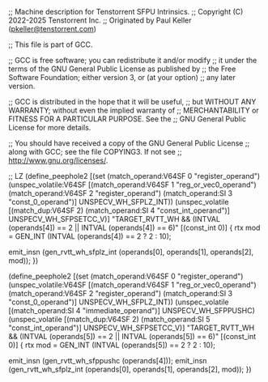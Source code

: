 ;; Machine description for Tenstorrent SFPU Intrinsics.
;; Copyright (C) 2022-2025 Tenstorrent Inc.
;; Originated by Paul Keller (pkeller@tenstorrent.com)

;; This file is part of GCC.

;; GCC is free software; you can redistribute it and/or modify
;; it under the terms of the GNU General Public License as published by
;; the Free Software Foundation; either version 3, or (at your option)
;; any later version.

;; GCC is distributed in the hope that it will be useful,
;; but WITHOUT ANY WARRANTY; without even the implied warranty of
;; MERCHANTABILITY or FITNESS FOR A PARTICULAR PURPOSE.  See the
;; GNU General Public License for more details.

;; You should have received a copy of the GNU General Public License
;; along with GCC; see the file COPYING3.  If not see
;; <http://www.gnu.org/licenses/>.


;; LZ
(define_peephole2
  [(set (match_operand:V64SF 0 "register_operand")
        (unspec_volatile:V64SF [(match_operand:V64SF 1 "reg_or_vec0_operand")
                                (match_operand:V64SF 2 "register_operand")
                                (match_operand:SI    3 "const_0_operand")] UNSPECV_WH_SFPLZ_INT))
   (unspec_volatile [(match_dup:V64SF     2)
                     (match_operand:SI    4 "const_int_operand")] UNSPECV_WH_SFPSETCC_V)]
  "TARGET_RVTT_WH && (INTVAL (operands[4]) == 2 || INTVAL (operands[4]) == 6)"
  [(const_int 0)]
{
  rtx mod = GEN_INT (INTVAL (operands[4]) == 2 ? 2 : 10);

  emit_insn (gen_rvtt_wh_sfplz_int (operands[0], operands[1], operands[2], mod));
})

(define_peephole2
  [(set (match_operand:V64SF 0 "register_operand")
        (unspec_volatile:V64SF [(match_operand:V64SF 1 "reg_or_vec0_operand")
                                (match_operand:V64SF 2 "register_operand")
                                (match_operand:SI    3 "const_0_operand")] UNSPECV_WH_SFPLZ_INT))
   (unspec_volatile [(match_operand:SI    4 "immediate_operand")] UNSPECV_WH_SFPPUSHC)
   (unspec_volatile [(match_dup:V64SF     2)
                     (match_operand:SI    5 "const_int_operand")] UNSPECV_WH_SFPSETCC_V)]
  "TARGET_RVTT_WH && (INTVAL (operands[5]) == 2 || INTVAL (operands[5]) == 6)"
  [(const_int 0)]
{
  rtx mod = GEN_INT (INTVAL (operands[5]) == 2 ? 2 : 10);

  emit_insn (gen_rvtt_wh_sfppushc (operands[4]));
  emit_insn (gen_rvtt_wh_sfplz_int (operands[0], operands[1], operands[2], mod));
})
